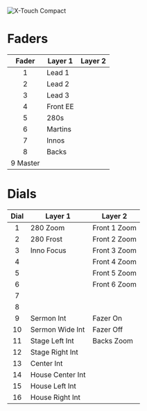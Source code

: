![X-Touch Compact](https://media.sweetwater.com/api/i/f-webp__q-82__ha-748bc38e8c7733cc__hmac-23dde205fefe2575c61bd25869ab1f244e865381/images/items/750/XTouchC-large.jpg.auto.webp)
# Faders
| Fader | Layer 1 | Layer 2 |
| :---: | --- | --- |
| 1 | Lead 1 | |
| 2 | Lead 2 | |
| 3 | Lead 3 | |
| 4 | Front EE | |
| 5 | 280s | |
| 6 | Martins | |
| 7 | Innos | |
| 8 | Backs | |
| 9	Master | | 

# Dials
| Dial | Layer 1 | Layer 2 |
| :---: | --- | --- |
| 1 | 280 Zoom | Front 1 Zoom |
| 2 | 280 Frost | Front 2 Zoom |
| 3 | Inno Focus | Front 3 Zoom |
| 4 |  | Front 4 Zoom |
| 5 |  | Front 5 Zoom |
| 6 |  | Front 6 Zoom |
| 7 |  | |
| 8 |  | |
| 9 | Sermon Int | Fazer On |
| 10 | Sermon Wide Int | Fazer Off |
| 11 | Stage Left Int | Backs Zoom |
| 12 | Stage Right Int | |
| 13 | Center Int | |
| 14 | House Center Int | |
| 15 | House Left Int | |
| 16 | House Right Int | |
